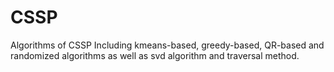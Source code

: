 # CSSP
Algorithms of CSSP
Including kmeans-based, greedy-based, QR-based and randomized algorithms as well as svd algorithm and traversal method.
